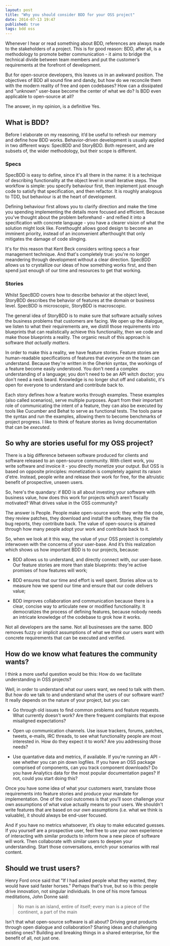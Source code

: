 ```yaml
---
layout: post
title: "Why you should consider BDD for your OSS project"
date: 2014-07-13 19:47
published: true
tags: bdd oss
---
```


Whenever I hear or read something about BDD, references are always made to the stakeholders of a project. This is for good reason: BDD, after all, is a methodology to promote better communication - it aims to bridge the technical divide between team members and put the customer’s requirements at the forefront of development. 

But for open-source developers, this leaves us in an awkward position. The objectives of BDD all sound fine and dandy, but how do we reconcile them with the modern reality of free and open codebases? How can a dissipated and "unknown" user-base become the center of what we do? Is BDD even applicable to open-source at all?

The answer, in my opinion, is a definitive Yes.

## What is BDD?

Before I elaborate on my reasoning, it’d be useful to refresh our memory and define how BDD works. Behavior-driven development is usually applied in two different ways: SpecBDD and StoryBDD. Both represent, and are subsets of, the wider methodology, but their scope is different.

### Specs

SpecBDD is easy to define, since it's all there in the name: it is a technique of describing functionality at the object level in small iterative steps. The workflow is simple: you specify behaviour first, then implement just enough code to satisfy that specification, and then refactor. It is roughly analogous to TDD, but behaviour is at the heart of development.

Defining behaviour first allows you to clarify direction and make the time you spending implementing the details more focused and efficient. Because you've thought about the problem beforehand - and reified it into a specification with concrete language - you have a clearer vision of what the solution might look like. Forethought allows good design to become an imminent priority, instead of an inconvenient afterthought that only mitigates the damage of code slinging.

It's for this reason that Kent Beck considers writing specs a fear management technique. And that's completely true: you're no longer meandering through development without a clear direction. SpecBDD allows us to crystallize our ideas of how something works first, and then spend just enough of our time and resources to get that working.

### Stories

Whilst SpecBDD covers how to describe behavior at the object level, StoryBDD describes the behavior of features at the domain or business level. SpecBDD is microscopic, StoryBDD is macroscopic.

The general idea of StoryBDD is to make sure that software actually solves the business problems that customers are facing. We open up the dialogue, we listen to what their requirements are, we distill those requirements into blueprints that can realistically achieve this functionality, then we code and make those blueprints a reality. The organic result of this approach is software _that actually matters_.

In order to make this a reality, we have feature stories. Feature stories are human-readable specifications of features that _everyone_ on the team can understand. Because they're written in the Gherkin syntax, the workings of a feature become easily understood. You don't need a complex understanding of a language; you don't need to be an API witch doctor; you don't need a neck beard. Knowledge is no longer shut off and cabalistic, it's open for everyone to understand and contribute back to.

Each story defines how a feature works through examples. These examples (also called scenarios), serve multiple purposes. Apart from their important role of communicating the intent of a feature, they can also be executed by tools like Cucumber and Behat to serve as functional tests. The tools parse the syntax and run the examples, allowing them to become benchmarks of project progress. I like to think of feature stories as living documentation that can be _executed_.

## So why are stories useful for my OSS project?

There is a big difference between software produced for clients and software released to an open-source community. With client work, you write software and invoice it - you directly monetize your output. But OSS is based on opposite principles: monetization is completely against its raison d'etre. Instead, people write and release their work for free, for the altruistic benefit of prospective, unseen users. 

So, here's the quandary: if BDD is all about investing your software with business value, how does this work for projects which aren't fiscally motivated? What drives value in the OSS community?

The answer is People. People make open-source work: they write the code, they review patches, they download and install the software, they file the bug reports, they contribute back. The value of open-source is attained through how many people adopt your work and contribute back to it. 

So, when we look at it this way, the value of your OSS project is completely interwoven with the concerns of your user-base. And it’s this realization which shows us how important BDD is to our projects, because:

- BDD allows us to understand, and directly connect with, our user-base. Our feature stories are more than stale blueprints: they're active promises of how features will work;

- BDD ensures that our time and effort is well spent. Stories allow us to measure how we spend our time and ensure that our code delivers value;

- BDD improves collaboration and communication because there is a clear, concise way to articulate new or modified functionality. It democratizes the process of defining features, because nobody needs an intricate knowledge of the codebase to grok how it works.

Not all developers are the same. Not all businesses are the same. BDD removes fuzzy or implicit assumptions of what we _think_ our users want with concrete requirements that can be executed and verified.

## How do we know what features the community wants?

I think a more useful question would be this: How do we facilitate understanding in OSS projects?

Well, in order to understand what our users want, we need to talk with them. But how do we talk to and understand what the users of our software want? It really depends on the nature of your project, but you can:

- Go through old issues to find common problems and feature requests. What currently doesn't work? Are there frequent complaints that expose misaligned expectations?

- Open up communication channels. Use issue trackers, forums, patches, tweets, e-mails, IRC threads, to see what functionality people are most interested in. How do they expect it to work? Are you addressing those needs?

- Use quantative data and metrics, if available. If you're running an API - see whether you can pin down logfiles. If you have an OSS package comprised of components, can you track component downloads? Do you have Analytics data for the most popular documentation pages? If not, could you start doing this?

Once you have some idea of what your customers want, translate those requirements into feature stories and produce your mandate for implementation. One of the cool outcomes is that you'll soon challenge your own assumptions of what value actually means to your users. We shouldn't write features that are based on our _own_ assumptions (i.e. what we think is valuable), it should always be end-user focused.

And if you have no metrics whatsoever, it’s okay to make educated guesses. If you yourself are a prospective user, feel free to use your own experience of interacting with similar products to inform how a new piece of software will work. Then collaborate with similar users to deepen your understanding. Start those conversations, enrich your scenarios with real content.

## Should we trust users?

Henry Ford once said that "If I had asked people what they wanted, they would have said faster horses." Perhaps that's true, but so is this: people drive innovation, not singular individuals. In one of his more famous meditations, John Donne said:

> No man is an island,  entire of itself; every man is a piece of the continent, a part of the main

Isn't that what open-source software is all about? Driving great products through open dialogue and collaboration? Sharing ideas and challenging existing ones? Building and breaking things in a shared enterprise, for the benefit of all, not just one.

